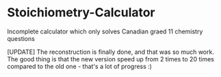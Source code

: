 # Stoichiometry-Calculator

Incomplete calculator which only solves Canadian graed 11 chemistry questions

[UPDATE]
The reconstruction is finally done, and that was so much work. The good thing is that the new version speed up from 2 times to 20 times compared to the old one - that's a lot of progress :)
